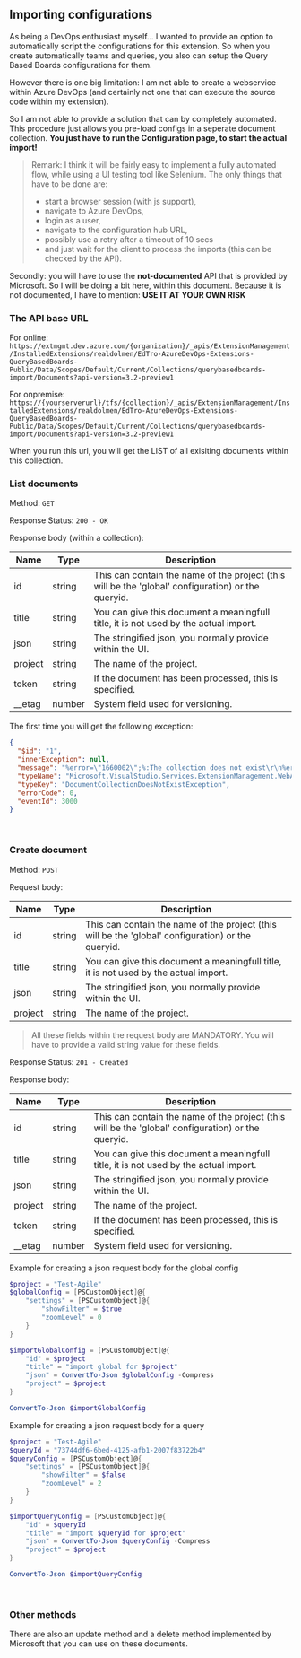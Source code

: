 ## Importing configurations
As being a DevOps enthusiast myself... I wanted to provide an option to automatically script the configurations for this extension. So when you create automatically teams and queries, you also can setup the Query Based Boards configurations for them.

However there is one big limitation: I am not able to create a webservice within Azure DevOps (and certainly not one that can execute the source code within my extension).

So I am not able to provide a solution that can by completely automated. This procedure just allows you pre-load configs in a seperate document collection. **You just have to run the Configuration page, to start the actual import!**

> Remark: I think it will be fairly easy to implement a fully automated flow, while using a UI testing tool like Selenium. 
> The only things that have to be done are: 
> - start a browser session (with js support), 
> - navigate to Azure DevOps, 
> - login as a user, 
> - navigate to the configuration hub URL, 
> - possibly use a retry after a timeout of 10 secs 
> - and just wait for the client to process the imports (this can be checked by the API).

Secondly: you will have to use the **not-documented** API that is provided by Microsoft. So I will be doing a bit here, within this document. Because it is not documented, I have to mention: **USE IT AT YOUR OWN RISK**

### The API base URL

For online:<br/>
`https://extmgmt.dev.azure.com/{organization}/_apis/ExtensionManagement/InstalledExtensions/realdolmen/EdTro-AzureDevOps-Extensions-QueryBasedBoards-Public/Data/Scopes/Default/Current/Collections/querybasedboards-import/Documents?api-version=3.2-preview1`

For onpremise:<br/>
`https://{yourserverurl}/tfs/{collection}/_apis/ExtensionManagement/InstalledExtensions/realdolmen/EdTro-AzureDevOps-Extensions-QueryBasedBoards-Public/Data/Scopes/Default/Current/Collections/querybasedboards-import/Documents?api-version=3.2-preview1`

When you run this url, you will get the LIST of all exisiting documents within this collection.


### List documents
Method: `GET`

Response Status: `200 - OK`

Response body (within a collection):

| Name      | Type   | Description |
|-----------|--------|-------------|
| id        | string | This can contain the name of the project (this will be the 'global' configuration) or the queryid. |
| title     | string | You can give this document a meaningfull title, it is not used by the actual import. |
| json      | string | The stringified json, you normally provide within the UI. | 
| project   | string | The name of the project. |
| token     | string | If the document has been processed, this is specified. |
| __etag    | number | System field used for versioning. |


The first time you will get the following exception:
```json
{
  "$id": "1",
  "innerException": null,
  "message": "%error=\"1660002\";%:The collection does not exist\r\n%error=\"1660002\";%:The collection does not exist",
  "typeName": "Microsoft.VisualStudio.Services.ExtensionManagement.WebApi.DocumentCollectionDoesNotExistException, Microsoft.VisualStudio.Services.ExtensionManagement.WebApi",
  "typeKey": "DocumentCollectionDoesNotExistException",
  "errorCode": 0,
  "eventId": 3000
}
```
<br/>

### Create document
Method: `POST` 

Request body:

| Name      | Type   | Description |
|-----------|--------|-------------|
| id        | string | This can contain the name of the project (this will be the 'global' configuration) or the queryid. |
| title     | string | You can give this document a meaningfull title, it is not used by the actual import. |
| json      | string | The stringified json, you normally provide within the UI. | 
| project   | string | The name of the project. |

> All these fields within the request body are MANDATORY. You will have to provide a valid string value for these fields.

Response Status: `201 - Created`

Response body:

| Name      | Type   | Description |
|-----------|--------|-------------|
| id        | string | This can contain the name of the project (this will be the 'global' configuration) or the queryid. |
| title     | string | You can give this document a meaningfull title, it is not used by the actual import. |
| json      | string | The stringified json, you normally provide within the UI. | 
| project   | string | The name of the project. |
| token     | string | If the document has been processed, this is specified. |
| __etag    | number | System field used for versioning. |


Example for creating a json request body for the global config
```powershell
$project = "Test-Agile"
$globalConfig = [PSCustomObject]@{
    "settings" = [PSCustomObject]@{
        "showFilter" = $true
        "zoomLevel" = 0
    } 
}

$importGlobalConfig = [PSCustomObject]@{
    "id" = $project
    "title" = "import global for $project"
    "json" = ConvertTo-Json $globalConfig -Compress
    "project" = $project
}

ConvertTo-Json $importGlobalConfig
```

Example for creating a json request body for a query
```powershell
$project = "Test-Agile"
$queryId = "73744df6-6bed-4125-afb1-2007f83722b4"
$queryConfig = [PSCustomObject]@{
    "settings" = [PSCustomObject]@{
        "showFilter" = $false
        "zoomLevel" = 2
    } 
}

$importQueryConfig = [PSCustomObject]@{
    "id" = $queryId
    "title" = "import $queryId for $project"
    "json" = ConvertTo-Json $queryConfig -Compress
    "project" = $project
}

ConvertTo-Json $importQueryConfig
```
<br/>

### Other methods
There are also an update method and a delete method implemented by Microsoft that you can use on these documents.